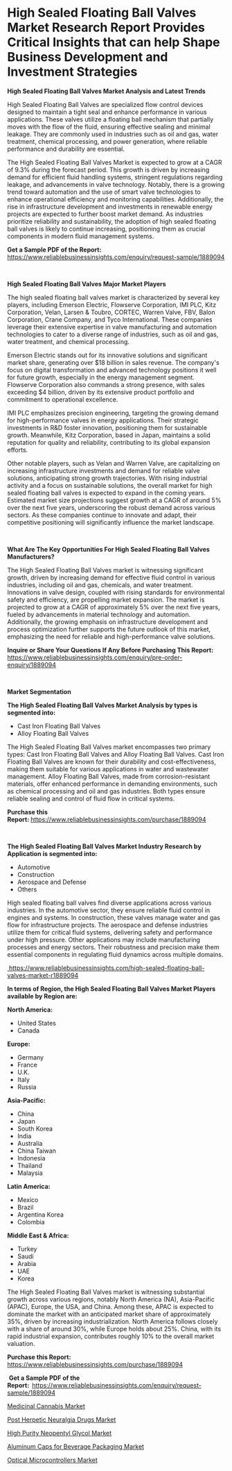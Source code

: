 <p><h1>High Sealed Floating Ball Valves Market Research Report Provides Critical Insights that can help Shape Business Development and Investment Strategies</h1></p><p><strong>High Sealed Floating Ball Valves Market Analysis and Latest Trends</strong></p>
<p><p>High Sealed Floating Ball Valves are specialized flow control devices designed to maintain a tight seal and enhance performance in various applications. These valves utilize a floating ball mechanism that partially moves with the flow of the fluid, ensuring effective sealing and minimal leakage. They are commonly used in industries such as oil and gas, water treatment, chemical processing, and power generation, where reliable performance and durability are essential.</p><p>The High Sealed Floating Ball Valves Market is expected to grow at a CAGR of 9.3% during the forecast period. This growth is driven by increasing demand for efficient fluid handling systems, stringent regulations regarding leakage, and advancements in valve technology. Notably, there is a growing trend toward automation and the use of smart valve technologies to enhance operational efficiency and monitoring capabilities. Additionally, the rise in infrastructure development and investments in renewable energy projects are expected to further boost market demand. As industries prioritize reliability and sustainability, the adoption of high sealed floating ball valves is likely to continue increasing, positioning them as crucial components in modern fluid management systems.</p></p>
<p><strong>Get a Sample PDF of the Report:&nbsp;</strong> <a href="https://www.reliablebusinessinsights.com/enquiry/request-sample/1889094?utm_campaign=1781&utm_medium=2&utm_source=Github&utm_content=ia&utm_term=24102024&utm_id=high-sealed-floating-ball-valves">https://www.reliablebusinessinsights.com/enquiry/request-sample/1889094</a></p>
<p>&nbsp;</p>
<p><strong>High Sealed Floating Ball Valves Major Market Players</strong></p>
<p><p>The high sealed floating ball valves market is characterized by several key players, including Emerson Electric, Flowserve Corporation, IMI PLC, Kitz Corporation, Velan, Larsen & Toubro, CORTEC, Warren Valve, FBV, Balon Corporation, Crane Company, and Tyco International. These companies leverage their extensive expertise in valve manufacturing and automation technologies to cater to a diverse range of industries, such as oil and gas, water treatment, and chemical processing.</p><p>Emerson Electric stands out for its innovative solutions and significant market share, generating over $18 billion in sales revenue. The company's focus on digital transformation and advanced technology positions it well for future growth, especially in the energy management segment. Flowserve Corporation also commands a strong presence, with sales exceeding $4 billion, driven by its extensive product portfolio and commitment to operational excellence.</p><p>IMI PLC emphasizes precision engineering, targeting the growing demand for high-performance valves in energy applications. Their strategic investments in R&D foster innovation, positioning them for sustainable growth. Meanwhile, Kitz Corporation, based in Japan, maintains a solid reputation for quality and reliability, contributing to its global expansion efforts.</p><p>Other notable players, such as Velan and Warren Valve, are capitalizing on increasing infrastructure investments and demand for reliable valve solutions, anticipating strong growth trajectories. With rising industrial activity and a focus on sustainable solutions, the overall market for high sealed floating ball valves is expected to expand in the coming years. Estimated market size projections suggest growth at a CAGR of around 5% over the next five years, underscoring the robust demand across various sectors. As these companies continue to innovate and adapt, their competitive positioning will significantly influence the market landscape.</p></p>
<p>&nbsp;</p>
<p><strong>What Are The Key Opportunities For High Sealed Floating Ball Valves Manufacturers?</strong></p>
<p><p>The High Sealed Floating Ball Valves market is witnessing significant growth, driven by increasing demand for effective fluid control in various industries, including oil and gas, chemicals, and water treatment. Innovations in valve design, coupled with rising standards for environmental safety and efficiency, are propelling market expansion. The market is projected to grow at a CAGR of approximately 5% over the next five years, fueled by advancements in material technology and automation. Additionally, the growing emphasis on infrastructure development and process optimization further supports the future outlook of this market, emphasizing the need for reliable and high-performance valve solutions.</p></p>
<p><strong>Inquire or Share Your Questions If Any Before Purchasing This Report:</strong> <a href="https://www.reliablebusinessinsights.com/enquiry/pre-order-enquiry/1889094?utm_campaign=1781&utm_medium=2&utm_source=Github&utm_content=ia&utm_term=24102024&utm_id=high-sealed-floating-ball-valves">https://www.reliablebusinessinsights.com/enquiry/pre-order-enquiry/1889094</a></p>
<p>&nbsp;</p>
<p><strong>Market Segmentation</strong></p>
<p><strong>The High Sealed Floating Ball Valves Market Analysis by types is segmented into:</strong></p>
<p><ul><li>Cast Iron Floating Ball Valves</li><li>Alloy Floating Ball Valves</li></ul></p>
<p><p>The High Sealed Floating Ball Valves market encompasses two primary types: Cast Iron Floating Ball Valves and Alloy Floating Ball Valves. Cast Iron Floating Ball Valves are known for their durability and cost-effectiveness, making them suitable for various applications in water and wastewater management. Alloy Floating Ball Valves, made from corrosion-resistant materials, offer enhanced performance in demanding environments, such as chemical processing and oil and gas industries. Both types ensure reliable sealing and control of fluid flow in critical systems.</p></p>
<p><strong>Purchase this Report:&nbsp;</strong><a href="https://www.reliablebusinessinsights.com/purchase/1889094?utm_campaign=1781&utm_medium=2&utm_source=Github&utm_content=ia&utm_term=24102024&utm_id=high-sealed-floating-ball-valves">https://www.reliablebusinessinsights.com/purchase/1889094</a></p>
<p>&nbsp;</p>
<p><strong>The High Sealed Floating Ball Valves Market Industry Research by Application is segmented into:</strong></p>
<p><ul><li>Automotive</li><li>Construction</li><li>Aerospace and Defense</li><li>Others</li></ul></p>
<p><p>High sealed floating ball valves find diverse applications across various industries. In the automotive sector, they ensure reliable fluid control in engines and systems. In construction, these valves manage water and gas flow for infrastructure projects. The aerospace and defense industries utilize them for critical fluid systems, delivering safety and performance under high pressure. Other applications may include manufacturing processes and energy sectors. Their robustness and precision make them essential components in regulating fluid dynamics across multiple domains.</p></p>
<p><a href="https://www.reliablebusinessinsights.com/high-sealed-floating-ball-valves-market-r1889094?utm_campaign=1781&utm_medium=2&utm_source=Github&utm_content=ia&utm_term=24102024&utm_id=high-sealed-floating-ball-valves">&nbsp;https://www.reliablebusinessinsights.com/high-sealed-floating-ball-valves-market-r1889094</a></p>
<p><strong>In terms of Region, the High Sealed Floating Ball Valves Market Players available by Region are:</strong></p>
<p>
    <p> <strong> North America: </strong>
        <ul>
            <li>United States</li>
            <li>Canada</li>
        </ul>
        </p> 
    <p> <strong> Europe: </strong>
        <ul>
            <li>Germany</li>
            <li>France</li>
            <li>U.K.</li>
            <li>Italy</li>
            <li>Russia</li>
        </ul>
        </p> 
    <p> <strong> Asia-Pacific: </strong>
        <ul>
            <li>China</li>
            <li>Japan</li>
            <li>South Korea</li>
            <li>India</li>
            <li>Australia</li>
            <li>China Taiwan</li>
            <li>Indonesia</li>
            <li>Thailand</li>
            <li>Malaysia</li>
        </ul>
        </p> 
    <p> <strong> Latin America: </strong>
        <ul>
            <li>Mexico</li>
            <li>Brazil</li>
            <li>Argentina Korea</li>
            <li>Colombia</li>
        </ul>
        </p> 
    <p> <strong> Middle East & Africa: </strong>
        <ul>
            <li>Turkey</li>
            <li>Saudi</li>
            <li>Arabia</li>
            <li>UAE</li>
            <li>Korea</li>
        </ul>
    </p>
    </p>
<p><p>The High Sealed Floating Ball Valves market is witnessing substantial growth across various regions, notably North America (NA), Asia-Pacific (APAC), Europe, the USA, and China. Among these, APAC is expected to dominate the market with an anticipated market share of approximately 35%, driven by increasing industrialization. North America follows closely with a share of around 30%, while Europe holds about 25%. China, with its rapid industrial expansion, contributes roughly 10% to the overall market valuation.</p></p>
<p><strong>Purchase this Report: </strong><a href="https://www.reliablebusinessinsights.com/purchase/1889094?utm_campaign=1781&utm_medium=2&utm_source=Github&utm_content=ia&utm_term=24102024&utm_id=high-sealed-floating-ball-valves">https://www.reliablebusinessinsights.com/purchase/1889094</a></p>
<p>&nbsp;<strong>Get a Sample PDF of the Report:&nbsp;&nbsp;</strong><a href="https://www.reliablebusinessinsights.com/enquiry/request-sample/1889094?utm_campaign=1781&utm_medium=2&utm_source=Github&utm_content=ia&utm_term=24102024&utm_id=high-sealed-floating-ball-valves">https://www.reliablebusinessinsights.com/enquiry/request-sample/1889094</a></p>
<p><strong></strong></p>
<p><p><a href="https://www.linkedin.com/pulse/emerging-medicinal-cannabis-market-opportunities-analysis-yppoc?utm_campaign=1781&utm_medium=2&utm_source=Github&utm_content=ia&utm_term=24102024&utm_id=high-sealed-floating-ball-valves">Medicinal Cannabis Market</a></p><p><a href="https://www.linkedin.com/pulse/deep-dive-post-herpetic-neuralgia-drugs-market-itstrends-ooafc?utm_campaign=1781&utm_medium=2&utm_source=Github&utm_content=ia&utm_term=24102024&utm_id=high-sealed-floating-ball-valves">Post Herpetic Neuralgia Drugs Market</a></p><p><a href="https://www.linkedin.com/pulse/market-forecasting-change-global-high-purity-neopentyl-glycol-3uq8c?utm_campaign=1781&utm_medium=2&utm_source=Github&utm_content=ia&utm_term=24102024&utm_id=high-sealed-floating-ball-valves">High Purity Neopentyl Glycol Market</a></p><p><a href="https://www.linkedin.com/pulse/aluminum-caps-beverage-packaging-market-global-trends-solde?utm_campaign=1781&utm_medium=2&utm_source=Github&utm_content=ia&utm_term=24102024&utm_id=high-sealed-floating-ball-valves">Aluminum Caps for Beverage Packaging Market</a></p><p><a href="https://www.linkedin.com/pulse/optical-microcontrollers-market-penetration-strategies-untapped-nvwsc?utm_campaign=1781&utm_medium=2&utm_source=Github&utm_content=ia&utm_term=24102024&utm_id=high-sealed-floating-ball-valves">Optical Microcontrollers Market</a></p></p>